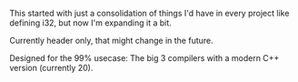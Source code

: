 This started with just a consolidation of things I'd have in every project like defining i32, but now I'm expanding it a bit.

Currently header only, that might change in the future.

Designed for the 99% usecase: The big 3 compilers with a modern C++ version (currently 20).
